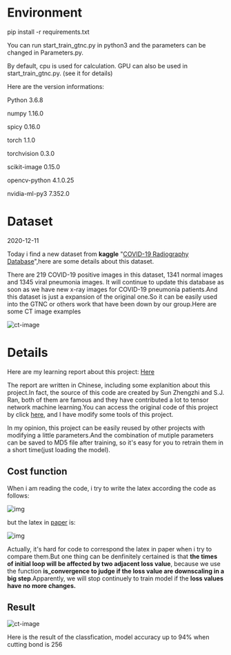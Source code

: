 # Environment

pip install -r requirements.txt 


You can run start_train_gtnc.py in python3 and the parameters can be changed in Parameters.py.


By default, cpu is used for calculation. GPU can also be used in start_train_gtnc.py. (see it for details) 


Here are the version informations:

Python 3.6.8

numpy 1.16.0

spicy 0.16.0

torch 1.1.0

torchvision 0.3.0

scikit-image 0.15.0

opencv-python 4.1.0.25

nvidia-ml-py3 7.352.0

# Dataset

2020-12-11

Today i find a new dataset from **kaggle** "[COVID-19 Radiography Database](https://www.kaggle.com/tawsifurrahman/covid19-radiography-database)",here are some details about this dataset.

There are 219 COVID-19 positive images in this dataset, 1341 normal images and 1345 viral pneumonia images. It will continue to update this database as soon as we have new x-ray images for COVID-19 pneumonia patients.And this dataset is just a expansion of the original one.So it can be easily used into the GTNC or others work that have been down by our group.Here are some CT image examples

![ct-image](https://github.com/SWUQML/GTNC-for-Covid19-Application/blob/master/images/CT_Image.png)

# Details

Here are my learning report about this project:  [Here](http://www.yulezhang.com/2020/12/06/Study-Report(1130-1206)/)

The report are written in Chinese, including some explanition about this project.In fact, the source of this code are created by Sun Zhengzhi and S.J. Ran, both of them are famous and they have contributed a lot to tensor network machine learning.You can access the original code of this project by click [here](https://github.com/crazybigcat/GTNC), and I have modify some tools of this project.

In my opinion, this project can be easily reused by other projects with modifying a little parameters.And the combination of mutiple parameters can be saved to MD5 file after training, so it's easy for you to retrain them in a short time(just loading the model).

## **Cost function**

When i am reading the code, i try to write the latex according the code as follows:

![img](https://latex.codecogs.com/gif.latex?2log(\sqrt{\sum_{i=1}^{n}%20\sum_{j=1}^{n}\left|T_{ivj}\right|^{2}})-log(N_c)-\frac{2}{N_c}\sum_{m}{(E_{pm}+log(\sum_{pv}{\mid%20I_{mpv}T_{ivj}E_{m,v}}\mid))})

but the latex in [paper](https://arxiv.org/abs/1903.10742) is:

![img](https://latex.codecogs.com/gif.latex?f=-\frac{1}{A}%20\sum_{X%20\in%20\mathcal{A}}%20\log(\frac{\left\langle%20X|\psi\rangle^{2}\right.}{\left\langle%20T^{[n]},%20T^{[\tilde{n}]\rangle}\right\rangle}))

Actually, it's hard for code to correspond  the latex in paper when i try to compare them.But one thing can be denfinitely certained is that **the times of initial loop will be affected by two adjacent loss value**, because we use the function **is_convergence to judge if the loss value are downscaling in a big step**.Apparently, we will stop continuely to train model if the **loss values have no more changes.**

## Result

![ct-image](https://github.com/SWUQML/GTNC-for-Covid19-Application/blob/master/images/result.png)

Here is the result of the classfication, model accuracy up to 94% when cutting bond is 256

